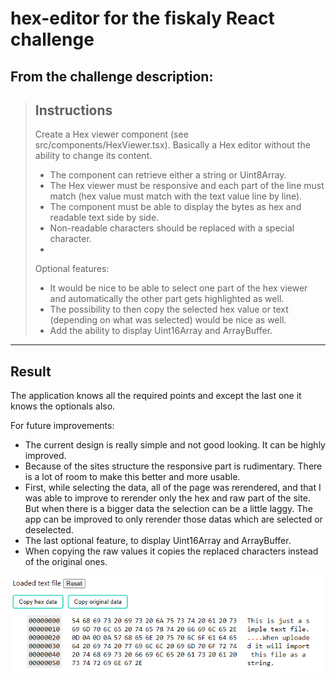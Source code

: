 # hex-editor for the fiskaly React challenge

## From the challenge description:

> ## Instructions
> Create a Hex viewer component (see src/components/HexViewer.tsx). Basically a Hex editor without the ability to change its content.
> 
> - The component can retrieve either a string or Uint8Array.
> - The Hex viewer must be responsive and each part of the line must match (hex value must match with the text value line by line).
> - The component must be able to display the bytes as hex and readable text side by side.
> - Non-readable characters should be replaced with a special character.
> - 
> Optional features:
> - It would be nice to be able to select one part of the hex viewer and automatically the other part gets highlighted as well.
> - The possibility to then copy the selected hex value or text (depending on what was selected) would be nice as well.
> - Add the ability to display Uint16Array and ArrayBuffer.

---

## Result

The application knows all the required points and except the last one it knows the optionals also.

For future improvements:
- The current design is really simple and not good looking. It can be highly improved.
- Because of the sites structure the responsive part is rudimentary. There is a lot of room to make this better and more usable.
- First, while selecting the data, all of the page was rerendered, and that I was able to improve to rerender only the hex and raw part of the site. But when there is a bigger data the selection can be a little laggy. The app can be improved to only rerender those datas which are selected or deselected.
- The last optional feature, to display Uint16Array and ArrayBuffer.
- When copying the raw values it copies the replaced characters instead of the original ones.

![Screenshot](/hex/public/screen.png)
